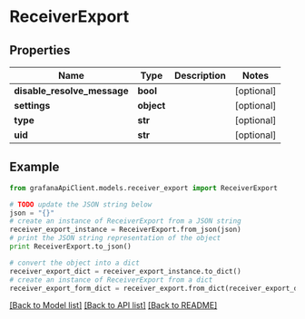 # ReceiverExport


## Properties
Name | Type | Description | Notes
------------ | ------------- | ------------- | -------------
**disable_resolve_message** | **bool** |  | [optional] 
**settings** | **object** |  | [optional] 
**type** | **str** |  | [optional] 
**uid** | **str** |  | [optional] 

## Example

```python
from grafanaApiClient.models.receiver_export import ReceiverExport

# TODO update the JSON string below
json = "{}"
# create an instance of ReceiverExport from a JSON string
receiver_export_instance = ReceiverExport.from_json(json)
# print the JSON string representation of the object
print ReceiverExport.to_json()

# convert the object into a dict
receiver_export_dict = receiver_export_instance.to_dict()
# create an instance of ReceiverExport from a dict
receiver_export_form_dict = receiver_export.from_dict(receiver_export_dict)
```
[[Back to Model list]](../README.md#documentation-for-models) [[Back to API list]](../README.md#documentation-for-api-endpoints) [[Back to README]](../README.md)


